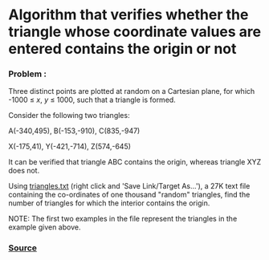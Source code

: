 # Algorithm that verifies whether the triangle whose coordinate values are entered contains the origin or not

### Problem :

 Three distinct points are plotted at random on a Cartesian plane, for which -1000 ≤  _x_,  _y_  ≤ 1000, such that a triangle is formed.

Consider the following two triangles:

A(-340,495), B(-153,-910), C(835,-947)  
  
X(-175,41), Y(-421,-714), Z(574,-645)

It can be verified that triangle ABC contains the origin, whereas triangle XYZ does not.

Using  [triangles.txt](https://projecteuler.net/project/resources/p102_triangles.txt)  (right click and 'Save Link/Target As...'), a 27K text file containing the co-ordinates of one thousand "random" triangles, find the number of triangles for which the interior contains the origin.

NOTE: The first two examples in the file represent the triangles in the example given above.

###  [Source](https://projecteuler.net/problem=102)
